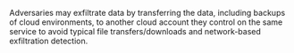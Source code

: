 Adversaries may exfiltrate data by transferring the data, including backups of cloud environments, to another cloud account they control on the same service to avoid typical file transfers/downloads and network-based exfiltration detection.